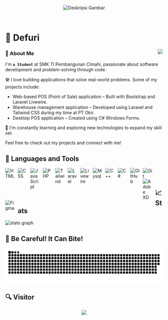 <!--
**defuri/defuri** is a ✨ _special_ ✨ repository because its `README.md` (this file) appears on your GitHub profile.
-->

<p align="center">
  <img height="400" src="https://github.com/user-attachments/assets/5e75f367-4e43-4a97-9c68-78e866797d49" alt="Deskripsi Gambar">
</p>

<br />

# 🌱 Defuri

<img align="right" src="https://github.com/user-attachments/assets/55b78987-023e-4406-815a-1e636a4a72b9" />

### 👋 About Me
I'm **`a Student`** at SMK TI Pembangunan Cimahi, passionate about software development and problem-solving through code.

🛠️ I love building applications that solve real-world problems. Some of my projects include:
  
- Web-based POS (Point of Sale) application – Built with Bootstrap and Laravel Livewire.
- Warehouse management application – Developed using Laravel and Tailwind CSS during my time at PT Okir.
- Desktop POS application – Created using C# Windows Forms.

🚀 I'm constantly learning and exploring new technologies to expand my skill set.

Feel free to check out my projects and connect with me!


## 🧰 Languages and Tools

<img align="left" alt="HTML" width="30px" style="padding-right:10px;" src="https://cdn.jsdelivr.net/gh/devicons/devicon@latest/icons/html5/html5-original.svg" />
<img align="left" alt="CSS" width="30px" style="padding-right:10px;" src="https://cdn.jsdelivr.net/gh/devicons/devicon@latest/icons/css3/css3-original.svg" />
<img align="left" alt="JavaScript" width="30px" style="padding-right:10px;" src="https://cdn.jsdelivr.net/gh/devicons/devicon/icons/javascript/javascript-original.svg" />
<img align="left" alt="PHP" width="30px" style="padding-right:10px;" src="https://cdn.jsdelivr.net/gh/devicons/devicon@latest/icons/php/php-original.svg" />
<img align="left" alt="Tailwind" width="30px" style="padding-right:10px;" src="https://cdn.jsdelivr.net/gh/devicons/devicon@latest/icons/tailwindcss/tailwindcss-original.svg" />
<img align="left" alt="Laravel" width="30px" style="padding-right:10px;" src="https://cdn.jsdelivr.net/gh/devicons/devicon@latest/icons/laravel/laravel-original.svg" />
<img align="left" alt="Livewire" width="30px" style="padding-right:10px;" src="https://cdn.jsdelivr.net/gh/devicons/devicon@latest/icons/livewire/livewire-original.svg" />
<img align="left" alt="Mysql" width="30px" style="padding-right:10px;" src="https://cdn.jsdelivr.net/gh/devicons/devicon@latest/icons/mysql/mysql-original.svg" />
<img align="left" alt="C++" width="30px" style="padding-right:10px;" src="https://cdn.jsdelivr.net/gh/devicons/devicon@latest/icons/cplusplus/cplusplus-original.svg" />
<img align="left" alt="C#" width="30px" style="padding-right:10px;" src="https://cdn.jsdelivr.net/gh/devicons/devicon@latest/icons/csharp/csharp-original.svg" />
<img align="left" alt="GitHub" width="30px" style="padding-right:10px;" src="https://cdn.jsdelivr.net/gh/devicons/devicon/icons/github/github-original.svg" />
<img align="left" alt="Git" width="30px" style="padding-right:10px;" src="https://cdn.jsdelivr.net/gh/devicons/devicon@latest/icons/git/git-original.svg" />
<img align="left" alt="Adobe XD" width="30px" style="padding-right:10px;" src="https://cdn.jsdelivr.net/gh/devicons/devicon@latest/icons/xd/xd-original.svg" />
<img align="left" alt="Figma" width="30px" style="padding-right:10px;" src="https://cdn.jsdelivr.net/gh/devicons/devicon@latest/icons/figma/figma-original.svg" />
<br />
<br />

## 📈 Stats

<picture>
  <source media="(prefers-color-scheme: dark)" 
          srcset="https://github-readme-stats.vercel.app/api?username=defuri&hide_title=false&hide_rank=false&show_icons=true&include_all_commits=true&count_private=true&disable_animations=false&theme=gotham&locale=en&hide_border=false&order=1" />
  <source media="(prefers-color-scheme: light)" 
          srcset="https://github-readme-stats.vercel.app/api?username=defuri&hide_title=false&hide_rank=false&show_icons=true&include_all_commits=true&count_private=true&disable_animations=false&theme=vue&locale=en&hide_border=false&order=1" />
  <img alt="stats graph" src="https://github-readme-stats.vercel.app/api?username=defuri&hide_title=false&hide_rank=false&show_icons=true&include_all_commits=true&count_private=true&disable_animations=false&theme=vue&locale=en&hide_border=false&order=1" />
</picture>


###

###

###

###

## 🐍 Be Careful! It Can Bite!
<p align="center">
  <picture>
  <source media="(prefers-color-scheme: dark)" srcset="https://raw.githubusercontent.com/defuri/defuri/output/github-snake-dark.svg" />
  <source media="(prefers-color-scheme: light)" srcset="https://raw.githubusercontent.com/defuri/defuri/output/github-snake.svg" />
  <img alt="github-snake" src="https://raw.githubusercontent.com/defuri/defuri/output/github-snake.svg" />
</picture>
</p>

## 🔍 Visitor
<p align="center">
  <img height="200" align="center" src="https://count.getloli.com/@defuri?theme=booru-lewd&padding=7&offset=0&align=top&scale=1&pixelated=1&darkmode=auto" />
</p>


